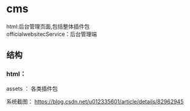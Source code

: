 # cms

html:后台管理页面,包括整体插件包<br />
officialwebsitecService：后台管理端<br/>

## 结构
### html：
  assets ： 各类插件包 <br />

系统截图：
https://blog.csdn.net/u012335601/article/details/82962945
